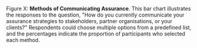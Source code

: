 Figure X: **Methods of Communicating Assurance**. This bar chart illustrates the responses to the question, "How do you currently communicate your assurance strategies to stakeholders, partner organisations, or your clients?" Respondents could choose multiple options from a predefined list, and the percentages indicate the proportion of participants who selected each method.